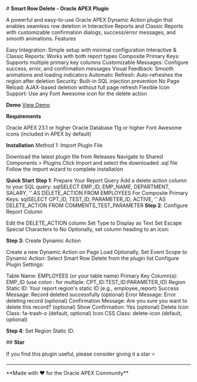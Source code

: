 \# **Smart Row Delete - Oracle APEX Plugin**

A powerful and easy-to-use Oracle APEX Dynamic Action plugin that enables seamless row deletion in Interactive Reports and Classic Reports with customizable confirmation dialogs, success/error messages, and smooth animations.
Features

Easy Integration: Simple setup with minimal configuration
Interactive & Classic Reports: Works with both report types
Composite Primary Keys: Supports multiple primary key columns
Customizable Messages: Configure success, error, and confirmation messages
Visual Feedback: Smooth animations and loading indicators
Automatic Refresh: Auto-refreshes the region after deletion
Security: Built-in SQL injection prevention
No Page Reload: AJAX-based deletion without full page refresh
Flexible Icon Support: Use any Font Awesome icon for the delete action

**Demo**
[View Demo](https://www.linkedin.com/posts/muhammad-sajid-0590a5120_oracleapex-lowcode-plugindevelopment-activity-7382403775245991936-9-X2?utm_source=share&utm_medium=member_desktop&rcm=ACoAAB3pzAUBkctXn1sXWVI2RXIA7A_YlmUTxco)

**Requirements**

Oracle APEX 23.1 or higher
Oracle Database 11g or higher
Font Awesome icons (included in APEX by default)

**Installation**
Method 1: Import Plugin File

Download the latest plugin file from Releases
Navigate to Shared Components > Plugins
Click Import and select the downloaded .sql file
Follow the import wizard to complete installation

**Quick Start**
**Step 1**: Prepare Your Report Query
Add a delete action column to your SQL query:
sqlSELECT 
    EMP_ID,
    EMP_NAME,
    DEPARTMENT,
    SALARY,
    '<span class="delete-icon fa fa-trash-o" 
           data-emp_id="' || EMP_ID || '"></span>' AS DELETE_ACTION
FROM EMPLOYEES
For Composite Primary Keys:
sqlSELECT 
    CPT_ID,
    TEST_ID,
    PARAMETER_ID,
    ACTIVE,
    '<span class="delete-icon fa fa-trash-o" 
           data-cpt_id="' || CPT_ID || '" 
           data-test_id="' || TEST_ID || '" 
           data-parameter_id="' || PARAMETER_ID || '"></span>' AS DELETE_ACTION
FROM COMMENTS_TEST_PARAMETER
**Step 2**: Configure Report Column

Edit the DELETE_ACTION column
Set Type to Display as Text
Set Escape Special Characters to No
Optionally, set column heading to an icon: <span class="fa fa-trash"></span>

**Step 3**: Create Dynamic Action

Create a new Dynamic Action on Page Load
Optionally, Set Event Scope to Dynamic
Action: Select Smart Row Delete from the plugin list
Configure Plugin Settings:

Table Name: EMPLOYEES (or your table name)
Primary Key Column(s): EMP_ID (use colon : for multiple: CPT_ID:TEST_ID:PARAMETER_ID)
Region Static ID: Your report region's static ID (e.g., employee_report)
Success Message: Record deleted successfully (optional)
Error Message: Error deleting record (optional)
Confirmation Message: Are you sure you want to delete this record? (optional)
Show Confirmation: Yes (optional)
Delete Icon Class: fa-trash-o (default, optional)
Icon CSS Class: delete-icon (default, optional)

**Step 4**: Set Region Static ID.


\## **Star**

If you find this plugin useful, please consider giving it a star ⭐



---



\*\*Made with ❤️ for the Oracle APEX Community\*\*

